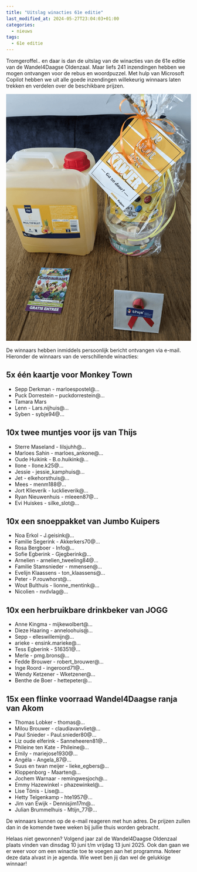 ```yaml
---
title: "Uitslag winacties 61e editie"
last_modified_at: 2024-05-27T23:04:03+01:00
categories:
  - nieuws
tags:
  - 61e editie
---
```


Tromgeroffel.. en daar is dan de uitslag van de winacties van de 61e editie van de Wandel4Daagse Oldenzaal. Maar liefs 241 inzendingen hebben we mogen ontvangen voor de rebus en woordpuzzel. Met hulp van Microsoft Copilot hebben we uit alle goede inzendingen willekeurig winnaars laten trekken en verdelen over de beschikbare prijzen.  

![Prijzen winacties](/assets/images/news/2024/prijzen.png)  

De winnaars hebben inmiddels persoonlijk bericht ontvangen via e-mail. Hieronder de winnaars van de verschillende winacties:  

## 5x één kaartje voor Monkey Town

- Sepp Derkman - marloespostel@...
- Puck Dorrestein – puckdorrestein@...
- Tamara Mars
- Lenn - Lars.nijhuis@...
- Syben - sybje94@...

## 10x twee muntjes voor ijs van Thijs

- Sterre Maseland - Iilsjuhh@...  
- Marloes Sahin - marloes_ankone@...  
- Oude Huikink - B.o.huikink@...  
- Ilone - Ilone.k25@...
- Jessie - jessie_kamphuis@...
- Jet - elkehorsthuis@...
- Mees - menm188@...
- Jort Klieverik - lucklieverik@...
- Ryan Nieuwenhuis - mleeen87@...
- Evi Huiskes - silke_slot@...

## 10x een snoeppakket van Jumbo Kuipers

- Noa Erkol - J.geisink@...
- Familie Segerink - Akkerkers70@...
- Rosa Bergboer - Info@...
- Sofie Egberink - Gjegberink@...
- Arnelien - arnelien_tweeling84@...
- Familie Stamsnieder - mmensen@...
- Evelijn Klaassens - ton_klaassens@...
- Peter - P.rouwhorst@...
- Wout Bulthuis - lionne_mentink@...
- Nicolien - nvdvlag@...

## 10x een herbruikbare drinkbeker van JOGG

- Anne Kingma - mijkewolbert@...
- Dieze Haaring - anneloohuis@...
- Sepp - elleswillemijn@...
- arieke - ensink.marieke@...
- Tess Egberink - 516351@...
- Merle - pmg.brons@...
- Fedde Brouwer - robert_brouwer@...
- Inge Roord - ingeroord71@...
- Wendy Ketzener - Wketzener@...
- Benthe de Boer - hettepeter@...

## 15x een flinke voorraad Wandel4Daagse ranja van Akom

- Thomas Lobker - thomas@...
- Milou Brouwer - claudiavanvliet@...
- Paul Snieder - Paul.snieder80@...
- Liz oude elferink - Sanneheeren81@...
- Phileine ten Kate - Phileine@...
- Emily - mariejose1930@...
- Angéla - Angela_87@...
- Suus en twan meijer - lieke_egbers@...
- Kloppenborg - Maarten@...
- Jochem Warnaar - remingwesjoch@...
- Emmy Hazewinkel - phazewinkel@...
- Lise Tönis - Lise@...
- Hetty Telgenkamp - hte1957@...
- Jim van Ewijk - Dennisjim17m@...
- Julian Brummelhuis - Mtijn_77@...

De winnaars kunnen op de e-mail reageren met hun adres. De prijzen zullen dan in de komende twee weken bij jullie thuis worden gebracht.  

Helaas niet gewonnen? Volgend jaar zal de Wandel4Daagse Oldenzaal plaats vinden van dinsdag 10 juni t/m vrijdag 13 juni 2025. Ook dan gaan we er weer voor om een winactie toe te voegen aan het programma. Noteer deze data alvast in je agenda. Wie weet ben jij dan wel de gelukkige winnaar!  